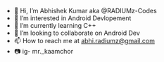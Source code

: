 - 👋 Hi, I’m Abhishek Kumar aka @RADIUMz-Codes
- 👀 I’m interested in Android Devlopement
- 🌱 I’m currently learning C++
- 💞️ I’m looking to collaborate on Android Dev
- 📫 How to reach me at abhi.radiumz@gmail.com 
- 📷 ig- mr._kaamchor

<!---
RADIUMz-Codes/RADIUMz-Codes is a ✨ special ✨ repository because its `README.md` (this file) appears on your GitHub profile.
You can click the Preview link to take a look at your changes.
--->
